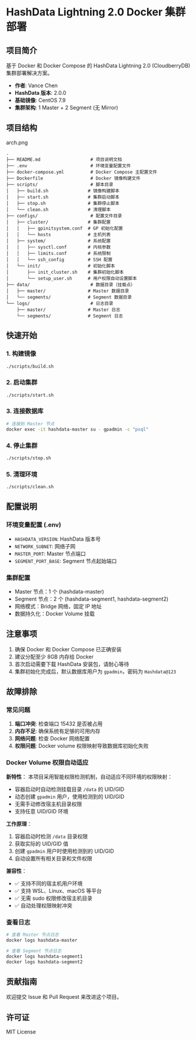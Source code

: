 # HashData Lightning 2.0 Docker 集群部署

## 项目简介

基于 Docker 和 Docker Compose 的 HashData Lightning 2.0 (CloudberryDB) 集群部署解决方案。

- **作者**: Vance Chen
- **HashData 版本**: 2.0.0
- **基础镜像**: CentOS 7.9
- **集群架构**: 1 Master + 2 Segment (无 Mirror)

## 项目结构
arch.png

```
.
├── README.md                   # 项目说明文档
├── .env                        # 环境变量配置文件
├── docker-compose.yml          # Docker Compose 主配置文件
├── Dockerfile                  # Docker 镜像构建文件
├── scripts/                    # 脚本目录
│   ├── build.sh               # 镜像构建脚本
│   ├── start.sh               # 集群启动脚本
│   ├── stop.sh                # 集群停止脚本
│   └── clean.sh               # 清理脚本
├── configs/                    # 配置文件目录
│   ├── cluster/               # 集群配置
│   │   ├── gpinitsystem.conf  # GP 初始化配置
│   │   └── hosts              # 主机列表
│   ├── system/                # 系统配置
│   │   ├── sysctl.conf        # 内核参数
│   │   ├── limits.conf        # 系统限制
│   │   └── ssh_config         # SSH 配置
│   └── init/                  # 初始化脚本
│       ├── init_cluster.sh    # 集群初始化脚本
│       └── setup_user.sh      # 用户权限自动设置脚本
├── data/                       # 数据目录（挂载点）
│   ├── master/                # Master 数据目录
│   └── segments/              # Segment 数据目录
└── logs/                       # 日志目录
    ├── master/                # Master 日志
    └── segments/              # Segment 日志
```

## 快速开始

### 1. 构建镜像

```bash
./scripts/build.sh
```

### 2. 启动集群

```bash
./scripts/start.sh
```

### 3. 连接数据库

```bash
# 连接到 Master 节点
docker exec -it hashdata-master su - gpadmin -c "psql"
```

### 4. 停止集群

```bash
./scripts/stop.sh
```

### 5. 清理环境

```bash
./scripts/clean.sh
```

## 配置说明

### 环境变量配置 (.env)

- `HASHDATA_VERSION`: HashData 版本号
- `NETWORK_SUBNET`: 网络子网
- `MASTER_PORT`: Master 节点端口
- `SEGMENT_PORT_BASE`: Segment 节点起始端口

### 集群配置

- Master 节点：1 个 (hashdata-master)
- Segment 节点：2 个 (hashdata-segment1, hashdata-segment2)
- 网络模式：Bridge 网络，固定 IP 地址
- 数据持久化：Docker Volume 挂载

## 注意事项

1. 确保 Docker 和 Docker Compose 已正确安装
2. 建议分配至少 8GB 内存给 Docker
3. 首次启动需要下载 HashData 安装包，请耐心等待
4. 集群初始化完成后，默认数据库用户为 `gpadmin`，密码为 `Hashdata@123`

## 故障排除

### 常见问题

1. **端口冲突**: 检查端口 15432 是否被占用
2. **内存不足**: 确保系统有足够的可用内存
3. **网络问题**: 检查 Docker 网络配置
4. **权限问题**: Docker volume 权限映射导致数据库初始化失败

### Docker Volume 权限自动适应

**新特性**：
本项目采用智能权限检测机制，自动适应不同环境的权限映射：

- 容器启动时自动检测挂载目录 `/data` 的 UID/GID
- 动态创建 `gpadmin` 用户，使用检测到的 UID/GID
- 无需手动修改宿主机目录权限
- 支持任意 UID/GID 环境

**工作原理**：
1. 容器启动时检测 `/data` 目录权限
2. 获取实际的 UID/GID 值
3. 创建 `gpadmin` 用户时使用检测到的 UID/GID
4. 自动设置所有相关目录和文件权限

**兼容性**：
- ✅ 支持不同的宿主机用户环境
- ✅ 支持 WSL、Linux、macOS 等平台
- ✅ 无需 sudo 权限修改宿主机目录
- ✅ 自动处理权限映射冲突

### 查看日志

```bash
# 查看 Master 节点日志
docker logs hashdata-master

# 查看 Segment 节点日志
docker logs hashdata-segment1
docker logs hashdata-segment2
```

## 贡献指南

欢迎提交 Issue 和 Pull Request 来改进这个项目。

## 许可证

MIT License 